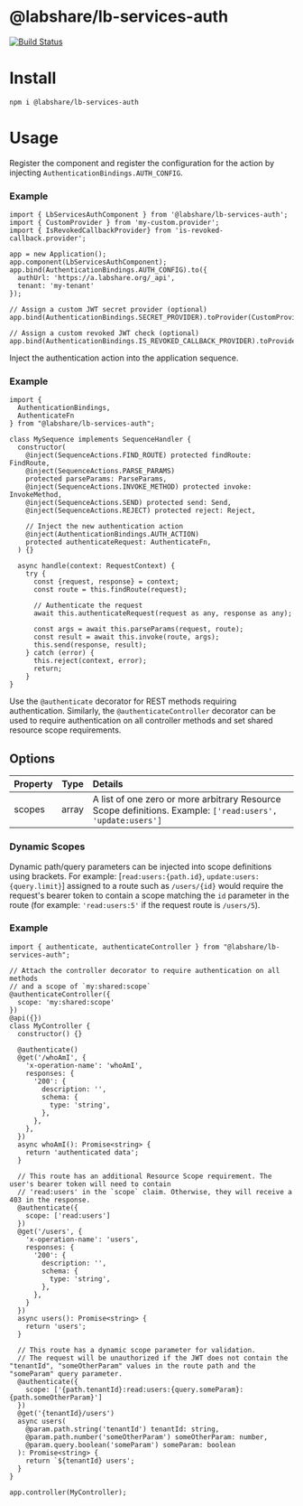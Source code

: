 # @labshare/lb-services-auth

[![Build Status](https://travis-ci.com/LabShare/lb-services-auth.svg?branch=master)](https://travis-ci.com/LabShare/lb-services-auth)

# Install

`npm i @labshare/lb-services-auth`

# Usage

Register the component and register the configuration for the action by injecting `AuthenticationBindings.AUTH_CONFIG`.

### Example

```
import { LbServicesAuthComponent } from '@labshare/lb-services-auth';
import { CustomProvider } from 'my-custom.provider';
import { IsRevokedCallbackProvider} from 'is-revoked-callback.provider';

app = new Application();
app.component(LbServicesAuthComponent);
app.bind(AuthenticationBindings.AUTH_CONFIG).to({
  authUrl: 'https://a.labshare.org/_api',
  tenant: 'my-tenant'
});

// Assign a custom JWT secret provider (optional)
app.bind(AuthenticationBindings.SECRET_PROVIDER).toProvider(CustomProvider);

// Assign a custom revoked JWT check (optional)
app.bind(AuthenticationBindings.IS_REVOKED_CALLBACK_PROVIDER).toProvider(IsRevokedCallbackProvider);
```

Inject the authentication action into the application sequence.

### Example

```
import {
  AuthenticationBindings,
  AuthenticateFn
} from "@labshare/lb-services-auth";

class MySequence implements SequenceHandler {
  constructor(
    @inject(SequenceActions.FIND_ROUTE) protected findRoute: FindRoute,
    @inject(SequenceActions.PARSE_PARAMS)
    protected parseParams: ParseParams,
    @inject(SequenceActions.INVOKE_METHOD) protected invoke: InvokeMethod,
    @inject(SequenceActions.SEND) protected send: Send,
    @inject(SequenceActions.REJECT) protected reject: Reject,

    // Inject the new authentication action
    @inject(AuthenticationBindings.AUTH_ACTION)
    protected authenticateRequest: AuthenticateFn,
  ) {}

  async handle(context: RequestContext) {
    try {
      const {request, response} = context;
      const route = this.findRoute(request);

      // Authenticate the request
      await this.authenticateRequest(request as any, response as any);

      const args = await this.parseParams(request, route);
      const result = await this.invoke(route, args);
      this.send(response, result);
    } catch (error) {
      this.reject(context, error);
      return;
    }
}
```

Use the `@authenticate` decorator for REST methods requiring authentication.
Similarly, the `@authenticateController` decorator can be used to require authentication
on all controller methods and set shared resource scope requirements.

## Options

| Property | Type  | Details                                                                                                    |
| :------- | :---: | :--------------------------------------------------------------------------------------------------------- |
| scopes   | array | A list of one zero or more arbitrary Resource Scope definitions. Example: `['read:users', 'update:users']` |

### Dynamic Scopes

Dynamic path/query parameters can be injected into scope definitions using brackets. For example: [`read:users:{path.id}`, `update:users:{query.limit}`] assigned to a route such as `/users/{id}` would require the request's bearer token to contain a scope
matching the `id` parameter in the route (for example: `'read:users:5'` if the request route is `/users/5`).

### Example

```
import { authenticate, authenticateController } from "@labshare/lb-services-auth";

// Attach the controller decorator to require authentication on all methods
// and a scope of `my:shared:scope`
@authenticateController({
  scope: 'my:shared:scope'
})
@api({})
class MyController {
  constructor() {}

  @authenticate()
  @get('/whoAmI', {
    'x-operation-name': 'whoAmI',
    responses: {
      '200': {
        description: '',
        schema: {
          type: 'string',
        },
      },
    },
  })
  async whoAmI(): Promise<string> {
    return 'authenticated data';
  }

  // This route has an additional Resource Scope requirement. The user's bearer token will need to contain
  // 'read:users' in the `scope` claim. Otherwise, they will receive a 403 in the response.
  @authenticate({
    scope: ['read:users']
  })
  @get('/users', {
    'x-operation-name': 'users',
    responses: {
      '200': {
        description: '',
        schema: {
          type: 'string',
        },
      },
    }
  })
  async users(): Promise<string> {
    return 'users';
  }

  // This route has a dynamic scope parameter for validation.
  // The request will be unauthorized if the JWT does not contain the "tenantId", "someOtherParam" values in the route path and the "someParam" query parameter.
  @authenticate({
    scope: ['{path.tenantId}:read:users:{query.someParam}:{path.someOtherParam}']
  })
  @get('{tenantId}/users')
  async users(
    @param.path.string('tenantId') tenantId: string,
    @param.path.number('someOtherParam') someOtherParam: number,
    @param.query.boolean('someParam') someParam: boolean
  ): Promise<string> {
    return `${tenantId} users';
  }
}

app.controller(MyController);
```
